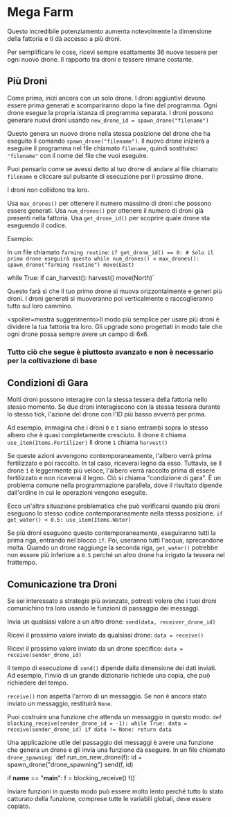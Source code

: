 # Mega Farm
Questo incredibile potenziamento aumenta notevolmente la dimensione della fattoria e ti dà accesso a più droni.

Per semplificare le cose, ricevi sempre esattamente 36 nuove tessere per ogni nuovo drone. Il rapporto tra droni e tessere rimane costante.

## Più Droni
Come prima, inizi ancora con un solo drone. I droni aggiuntivi devono essere prima generati e scompariranno dopo la fine del programma. Ogni drone esegue la propria istanza di programma separata. I droni possono generare nuovi droni usando
`new_drone_id = spawn_drone("filename")`

Questo genera un nuovo drone nella stessa posizione del drone che ha eseguito il comando `spawn_drone("filename")`. Il nuovo drone inizierà a eseguire il programma nel file chiamato `filename`, quindi sostituisci `"filename"` con il nome del file che vuoi eseguire.

Puoi pensarlo come se avessi detto al tuo drone di andare al file chiamato `filename` e cliccare sul pulsante di esecuzione per il prossimo drone.

I droni non collidono tra loro.

Usa `max_drones()` per ottenere il numero massimo di droni che possono essere generati.
Usa `num_drones()` per ottenere il numero di droni già presenti nella fattoria.
Usa `get_drone_id()` per scoprire quale drone sta eseguendo il codice.

Esempio:

In un file chiamato `farming routine`:
`if get_drone_id() == 0:
    # Solo il primo drone eseguirà questo
    while num_drones() < max_drones():
        spawn_drone("farming routine")
        move(East)`

while True:
    if can_harvest():
        harvest()
    move(North)`

Questo farà sì che il tuo primo drone si muova orizzontalmente e generi più droni. I droni generati si muoveranno poi verticalmente e raccoglieranno tutto sul loro cammino.

<spoiler=mostra suggerimento>Il modo più semplice per usare più droni è dividere la tua fattoria tra loro. Gli upgrade sono progettati in modo tale che ogni drone possa sempre avere un campo di 6x6.
</spoiler>

### Tutto ciò che segue è piuttosto avanzato e non è necessario per la coltivazione di base

## Condizioni di Gara
Molti droni possono interagire con la stessa tessera della fattoria nello stesso momento. Se due droni interagiscono con la stessa tessera durante lo stesso tick, l'azione del drone con l'ID più basso avverrà per prima.

Ad esempio, immagina che i droni `0` e `1` siano entrambi sopra lo stesso albero che è quasi completamente cresciuto.
Il drone `0` chiama
`use_item(Items.Fertilizer)`
Il drone `1` chiama
`harvest()`

Se queste azioni avvengono contemporaneamente, l'albero verrà prima fertilizzato e poi raccolto. In tal caso, riceverai legno da esso. Tuttavia, se il drone `1` è leggermente più veloce, l'albero verrà raccolto prima di essere fertilizzato e non riceverai il legno.
Ciò si chiama "condizione di gara". È un problema comune nella programmazione parallela, dove il risultato dipende dall'ordine in cui le operazioni vengono eseguite.

Ecco un'altra situazione problematica che può verificarsi quando più droni eseguono lo stesso codice contemporaneamente nella stessa posizione.
`if get_water() < 0.5:
    use_item(Items.Water)`

Se più droni eseguono questo contemporaneamente, eseguiranno tutti la prima riga, entrando nel blocco `if`. Poi, useranno tutti l'acqua, sprecandone molta.
Quando un drone raggiunge la seconda riga, `get_water()` potrebbe non essere più inferiore a `0.5` perché un altro drone ha irrigato la tessera nel frattempo.

## Comunicazione tra Droni
Se sei interessato a strategie più avanzate, potresti volere che i tuoi droni comunichino tra loro usando le funzioni di passaggio dei messaggi.

Invia un qualsiasi valore a un altro drone:
`send(data, receiver_drone_id)`

Ricevi il prossimo valore inviato da qualsiasi drone:
`data = receive()`

Ricevi il prossimo valore inviato da un drone specifico:
`data = receive(sender_drone_id)`

Il tempo di esecuzione di `send()` dipende dalla dimensione dei dati inviati. Ad esempio, l'invio di un grande dizionario richiede una copia, che può richiedere del tempo.

`receive()` non aspetta l'arrivo di un messaggio. Se non è ancora stato inviato un messaggio, restituirà `None`.

Puoi costruire una funzione che attenda un messaggio in questo modo:
`def blocking_receive(sender_drone_id = -1):
    while True:
        data = receive(sender_drone_id)
        if data != None:
            return data`

Una applicazione utile del passaggio dei messaggi è avere una funzione che genera un drone e gli invia una funzione da eseguire.
In un file chiamato `drone_spawning`:
`def run_on_new_drone(f):
    id = spawn_drone("drone_spawning")
    send(f, id)

if __name__ == "__main__":
    f = blocking_receive()
    f()`

Inviare funzioni in questo modo può essere molto lento perché tutto lo stato catturato della funzione, comprese tutte le variabili globali, deve essere copiato.